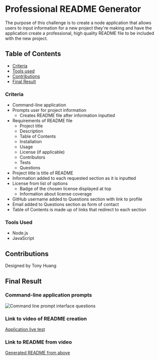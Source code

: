 # Professional README Generator
The purpose of this challenge is to create a node application that allows users to input information for a new project they're making and have the application create a professional, high quality README file to be included with the new project.

## Table of Contents
* [Criteria](#Criteria)
* [Tools used](#Tools-used)
* [Contributions](#Contributions)
* [Final Result](#Final-Result)

### Criteria
* Command-line application
* Prompts user for project information
    * Creates README file after information inputted 
* Requirements of README file
    * Project title
    * Description
    * Table of Contents
    * Installation
    * Usage
    * License (if applicable)
    * Contributors
    * Tests
    * Questions
* Project title is title of README
* Information added to each requested section as it is inputted
* License from list of options
    * Badge of the chosen license displayed at top
    * Information about license coverage
* GitHub username added to Questions section with link to profile
* Email added to Questions section as form of contact
* Table of Contents is made up of links that redirect to each section

### Tools Used
* Node.js
* JavaScript

## Contributions
Designed by Tony Huang

## Final Result
### Command-line application prompts
<img src='' alt='Command line prompt interface questions'/>

### Link to video of README creation
<a href='#' target='_blank'>Application live test</a>

### Link to README from video
<a href='#' target='_blank'>Generated README from above</a>
